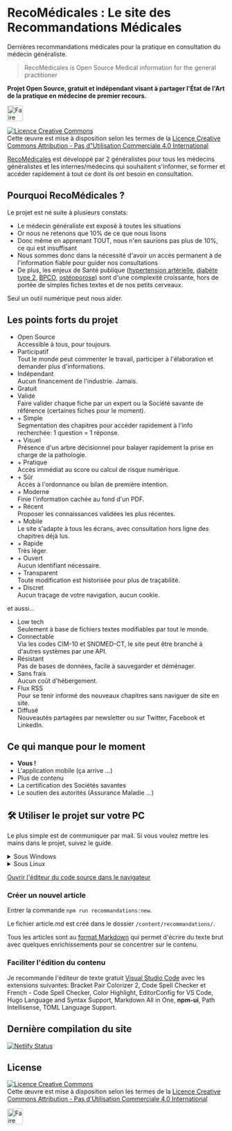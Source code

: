 # RecoMédicales : Le site des Recommandations Médicales

Dernières recommandations médicales pour la pratique en consultation du médecin généraliste.

> RecoMédicales is Open Source Medical information for the general practitioner

**Projet Open Source, gratuit et indépendant visant à partager l'État de l'Art de la pratique en médecine de premier recours.**

<a href="https://ko-fi.com/I3I4JVDWX" target="_blank" rel="external nofollow noopener"><img height="36" src="https://storage.ko-fi.com/cdn/kofi3.png?v=3" alt="Faire un don via ko-fi.com"></a>

<a rel="license" href="http://creativecommons.org/licenses/by-nc/4.0/"><img alt="Licence Creative Commons" style="border-width:0" src="https://i.creativecommons.org/l/by-nc/4.0/88x31.png"></a><br>Cette œuvre est mise à disposition selon les termes de la <a rel="license" href="http://creativecommons.org/licenses/by-nc/4.0/">Licence Creative Commons Attribution - Pas d"Utilisation Commerciale 4.0 International</a>

[RecoMédicales](https://recomedicales.fr) est développé par 2 généralistes pour tous les médecins généralistes et les internes/médecins qui souhaitent s'informer, se former et accéder rapidement à tout ce dont ils ont besoin en consultation.

## Pourquoi RecoMédicales ?

Le projet est né suite à plusieurs constats:

- Le médecin généraliste est exposé à toutes les situations
- Or nous ne retenons que 10% de ce que nous lisons
- Donc même en apprenant TOUT, nous n'en saurions pas plus de 10%, ce qui est insuffisant
- Nous sommes donc dans la nécessité d'avoir un accès permanent à de l'information fiable pour guider nos consultations
- De plus, les enjeux de Santé publique ([hypertension artérielle](https://recomedicales.fr/recommandations/hypertension-arterielle/), [diabète type 2](https://recomedicales.fr/recommandations/diabete-type-2/), [BPCO](https://recomedicales.fr/recommandations/bronchopneumopathie-chronique-obstructive/), [ostéoporose](https://recomedicales.fr/recommandations/osteoporose/)) sont d'une complexité croissante, hors de portée de simples fiches textes et de nos petits cerveaux.

Seul un outil numérique peut nous aider.

## Les points forts du projet

- Open Source  
  Accessible à tous, pour toujours.
- Participatif  
  Tout le monde peut commenter le travail, participer à l'élaboration et demander plus d'informations.
- Indépendant  
  Aucun financement de l'industrie. Jamais.
- Gratuit
- Validé  
  Faire valider chaque fiche par un expert ou la Société savante de référence (certaines fiches pour le moment).
- \+ Simple  
  Segmentation des chapitres pour accéder rapidement à l'info recherchée: 1 question = 1 réponse.
- \+ Visuel  
  Présence d'un arbre décisionnel pour balayer rapidement la prise en charge de la pathologie.
- \+ Pratique  
  Accès immédiat au score ou calcul de risque numérique.
- \+ Sûr  
  Accès à l'ordonnance ou bilan de première intention.
- \+ Moderne  
  Finie l'information cachée au fond d'un PDF.
- \+ Récent  
  Proposer les connaissances validées les plus récentes.
- \+ Mobile  
  Le site s'adapte à tous les écrans, avec consultation hors ligne des chapitres déjà lus.
- \+ Rapide  
  Très léger.
- \+ Ouvert  
  Aucun identifiant nécessaire.
- \+ Transparent  
  Toute modification est historisée pour plus de traçabilité.
- \+ Discret  
  Aucun traçage de votre navigation, aucun cookie.

et aussi...

- Low tech  
  Seulement à base de fichiers textes modifiables par tout le monde.
- Connectable  
  Via les codes CIM-10 et SNOMED-CT, le site peut être branché à d'autres systèmes par une API.
- Résistant  
  Pas de bases de données, facile à sauvegarder et déménager.
- Sans frais  
  Aucun coût d'hébergement.
- Flux RSS  
  Pour se tenir informé des nouveaux chapitres sans naviguer de site en site.
- Diffusé  
  Nouveautés partagées par newsletter ou sur Twitter, Facebook et LinkedIn.

## Ce qui manque pour le moment

- **Vous !**
- L'application mobile (ça arrive ...)
- Plus de contenu
- La certification des Sociétés savantes
- Le soutien des autorités (Assurance Maladie ...)

## 🛠️ Utiliser le projet sur votre PC

Le plus simple est de communiquer par mail. Si vous voulez mettre les mains dans le projet, suivez le guide.

<details>
  <summary>Sous Windows</summary>

  1. Sur le PC, aller dans le dossier (au choix) où placer le projet et lancer Powershell ou le Terminal de Windows en mode administrateur (clic droit dans le dossier sous Windows 11)
  2. Entrer les commandes suivantes:
  3. `winget install --id=Git.Git -e && winget install --id=CoreyButler.NVMforWindows -e`
  4. Fermer la commande et la relancer
  5. `git clone https://github.com/djibe/recommandations-medicales.git`
  6. puis placer la *Commande* dans le dossier `/recommandations-medicales`
  7. puis `nvm install 14` et `nvm use 14`
  8. puis `npm install`
  9. puis `npm run start:dev`, le site est accessible sur `http://localhost:1313/`

</details>

<details>
  <summary>Sous Linux</summary>

  Désinstaller Hugo si déjà installé et entrer les commandes dans l'ordre:

  1. `sudo apt install wget curl nodejs npm git-all golang-go -y`
  2. `wget -qO- https://raw.githubusercontent.com/nvm-sh/nvm/v0.39.7/install.sh | bash`
  3. Fermer le terminal
  4. Ouvrir le terminal et entrer: `nvm install 14`
  5. Positionner le terminal sur le dossier souhaité
  6. `git clone https://github.com/djibe/recommandations-medicales.git`
  7. `cd recommandations-medicales`
  8. puis `npm install`
  9. puis `npm run start:dev`, le site est accessible sur `http://localhost:1313/`

</details>

[Ouvrir l'éditeur du code source dans le navigateur](https://vscode.dev/github/djibe/recommandations-medicales)

### Créer un nouvel article

Entrer la commande `npm run recommandations:new`.

Le fichier article.md est créé dans le dossier `/content/recommandations/`.

Tous les articles sont au [format Markdown](https://github.com/lifeparticle/Markdown-Cheatsheet) qui permet d'écrire du texte brut avec quelques enrichissements pour se concentrer sur le contenu.

### Faciliter l'édition du contenu

Je recommande l'éditeur de texte gratuit [Visual Studio Code](https://code.visualstudio.com/download) avec les extensions suivantes: Bracket Pair Colorizer 2, Code Spell Checker et French - Code Spell Checker, Color Highlight, EditorConfig for VS Code, Hugo Language and Syntax Support, Markdown All in One, **npm-ui**, Path Intellisense, TOML Language Support.

## Dernière compilation du site

[![Netlify Status](https://api.netlify.com/api/v1/badges/327af24a-1868-47c1-959c-7c0afe3b1891/deploy-status)](https://app.netlify.com/sites/recommandations-medicales/deploys)

## License

<a rel="license" href="http://creativecommons.org/licenses/by-nc/4.0/"><img alt="Licence Creative Commons" style="border-width:0" src="https://i.creativecommons.org/l/by-nc/4.0/88x31.png"></a><br>Cette œuvre est mise à disposition selon les termes de la <a rel="license" href="http://creativecommons.org/licenses/by-nc/4.0/">Licence Creative Commons Attribution - Pas d'Utilisation Commerciale 4.0 International</a>

<a href="https://ko-fi.com/I3I4JVDWX" target="_blank" rel="external nofollow noopener"><img height="36" src="https://storage.ko-fi.com/cdn/kofi3.png?v=3" alt="Faire un don via ko-fi.com"></a>
